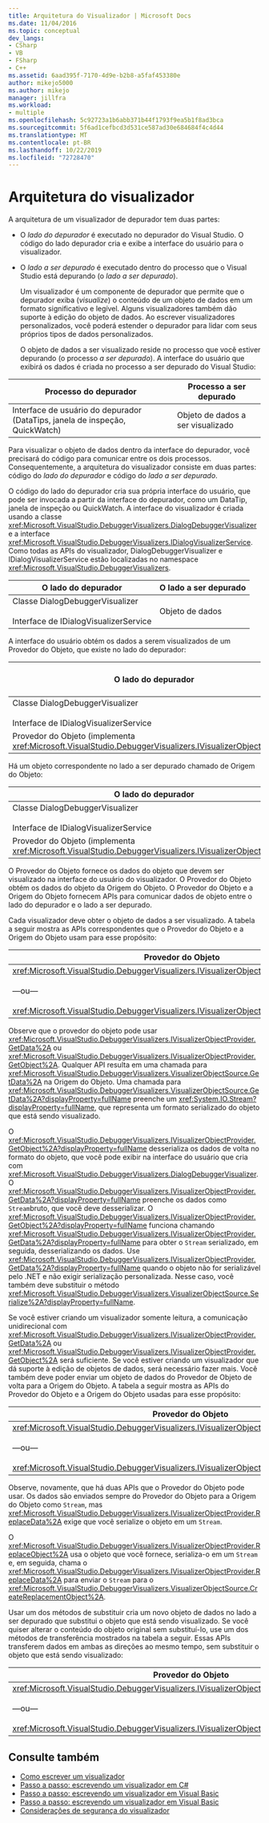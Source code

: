 ```yaml
---
title: Arquitetura do Visualizador | Microsoft Docs
ms.date: 11/04/2016
ms.topic: conceptual
dev_langs:
- CSharp
- VB
- FSharp
- C++
ms.assetid: 6aad395f-7170-4d9e-b2b8-a5faf453380e
author: mikejo5000
ms.author: mikejo
manager: jillfra
ms.workload:
- multiple
ms.openlocfilehash: 5c92723a1b6abb371b44f1793f9ea5b1f8ad3bca
ms.sourcegitcommit: 5f6ad1cefbcd3d531ce587ad30e684684f4c4d44
ms.translationtype: MT
ms.contentlocale: pt-BR
ms.lasthandoff: 10/22/2019
ms.locfileid: "72728470"
---
```

# <a name="visualizer-architecture"></a>Arquitetura do visualizador
A arquitetura de um visualizador de depurador tem duas partes:

- O *lado do depurador* é executado no depurador do Visual Studio. O código do lado depurador cria e exibe a interface do usuário para o visualizador.

- O *lado a ser depurado* é executado dentro do processo que o Visual Studio está depurando (o *lado a ser depurado*).

  Um visualizador é um componente de depurador que permite que o depurador exiba (*visualize*) o conteúdo de um objeto de dados em um formato significativo e legível. Alguns visualizadores também dão suporte à edição do objeto de dados. Ao escrever visualizadores personalizados, você poderá estender o depurador para lidar com seus próprios tipos de dados personalizados.

  O objeto de dados a ser visualizado reside no processo que você estiver depurando (o processo *a ser depurado*). A interface do usuário que exibirá os dados é criada no processo a ser depurado do Visual Studio:

|Processo do depurador|Processo a ser depurado|
|----------------------|----------------------|
|Interface de usuário do depurador (DataTips, janela de inspeção, QuickWatch)|Objeto de dados a ser visualizado|

 Para visualizar o objeto de dados dentro da interface do depurador, você precisará do código para comunicar entre os dois processos. Consequentemente, a arquitetura do visualizador consiste em duas partes: código do *lado do depurador* e código do *lado a ser depurado*.

 O código do lado do depurador cria sua própria interface do usuário, que pode ser invocada a partir da interface do depurador, como um DataTip, janela de inspeção ou QuickWatch. A interface do visualizador é criada usando a classe <xref:Microsoft.VisualStudio.DebuggerVisualizers.DialogDebuggerVisualizer> e a interface <xref:Microsoft.VisualStudio.DebuggerVisualizers.IDialogVisualizerService>. Como todas as APIs do visualizador, DialogDebuggerVisualizer e IDialogVisualizerService estão localizadas no namespace <xref:Microsoft.VisualStudio.DebuggerVisualizers>.

|O lado do depurador|O lado a ser depurado|
|-------------------|-------------------|
|Classe DialogDebuggerVisualizer<br /><br /> Interface de IDialogVisualizerService|Objeto de dados|

 A interface do usuário obtém os dados a serem visualizados de um Provedor do Objeto, que existe no lado do depurador:

|O lado do depurador|O lado a ser depurado|
|-------------------|-------------------|
|Classe DialogDebuggerVisualizer<br /><br /> Interface de IDialogVisualizerService|Objeto de dados|
|Provedor do Objeto (implementa <xref:Microsoft.VisualStudio.DebuggerVisualizers.IVisualizerObjectProvider>)||

 Há um objeto correspondente no lado a ser depurado chamado de Origem do Objeto:

|O lado do depurador|O lado a ser depurado|
|-------------------|-------------------|
|Classe DialogDebuggerVisualizer<br /><br /> Interface de IDialogVisualizerService|Objeto de dados|
|Provedor do Objeto (implementa <xref:Microsoft.VisualStudio.DebuggerVisualizers.IVisualizerObjectProvider>)|Origem do Objeto (derivada de <xref:Microsoft.VisualStudio.DebuggerVisualizers.VisualizerObjectSource>)|

 O Provedor do Objeto fornece os dados do objeto que devem ser visualizado na interface do usuário do visualizador. O Provedor do Objeto obtém os dados do objeto da Origem do Objeto. O Provedor do Objeto e a Origem do Objeto fornecem APIs para comunicar dados de objeto entre o lado do depurador e o lado a ser depurado.

 Cada visualizador deve obter o objeto de dados a ser visualizado. A tabela a seguir mostra as APIs correspondentes que o Provedor do Objeto e a Origem do Objeto usam para esse propósito:

|Provedor do Objeto|Origem do Objeto|
|---------------------|-------------------|
|<xref:Microsoft.VisualStudio.DebuggerVisualizers.IVisualizerObjectProvider.GetData%2A><br /><br /> —ou—<br /><br /> <xref:Microsoft.VisualStudio.DebuggerVisualizers.IVisualizerObjectProvider.GetObject%2A>|<xref:Microsoft.VisualStudio.DebuggerVisualizers.VisualizerObjectSource.GetData%2A>|

 Observe que o provedor do objeto pode usar <xref:Microsoft.VisualStudio.DebuggerVisualizers.IVisualizerObjectProvider.GetData%2A> ou <xref:Microsoft.VisualStudio.DebuggerVisualizers.IVisualizerObjectProvider.GetObject%2A>. Qualquer API resulta em uma chamada para <xref:Microsoft.VisualStudio.DebuggerVisualizers.VisualizerObjectSource.GetData%2A> na Origem do Objeto. Uma chamada para <xref:Microsoft.VisualStudio.DebuggerVisualizers.VisualizerObjectSource.GetData%2A?displayProperty=fullName> preenche um <xref:System.IO.Stream?displayProperty=fullName>, que representa um formato serializado do objeto que está sendo visualizado.

 O <xref:Microsoft.VisualStudio.DebuggerVisualizers.IVisualizerObjectProvider.GetObject%2A?displayProperty=fullName> desserializa os dados de volta no formato do objeto, que você pode exibir na interface do usuário que cria com <xref:Microsoft.VisualStudio.DebuggerVisualizers.DialogDebuggerVisualizer>. O <xref:Microsoft.VisualStudio.DebuggerVisualizers.IVisualizerObjectProvider.GetData%2A?displayProperty=fullName> preenche os dados como `Stream`bruto, que você deve desserializar. O <xref:Microsoft.VisualStudio.DebuggerVisualizers.IVisualizerObjectProvider.GetObject%2A?displayProperty=fullName> funciona chamando <xref:Microsoft.VisualStudio.DebuggerVisualizers.IVisualizerObjectProvider.GetData%2A?displayProperty=fullName> para obter o `Stream` serializado, em seguida, desserializando os dados. Use <xref:Microsoft.VisualStudio.DebuggerVisualizers.IVisualizerObjectProvider.GetData%2A?displayProperty=fullName> quando o objeto não for serializável pelo .NET e não exigir serialização personalizada. Nesse caso, você também deve substituir o método <xref:Microsoft.VisualStudio.DebuggerVisualizers.VisualizerObjectSource.Serialize%2A?displayProperty=fullName>.

 Se você estiver criando um visualizador somente leitura, a comunicação unidirecional com <xref:Microsoft.VisualStudio.DebuggerVisualizers.IVisualizerObjectProvider.GetData%2A> ou <xref:Microsoft.VisualStudio.DebuggerVisualizers.IVisualizerObjectProvider.GetObject%2A> será suficiente. Se você estiver criando um visualizador que dá suporte à edição de objetos de dados, será necessário fazer mais. Você também deve poder enviar um objeto de dados do Provedor de Objeto de volta para a Origem do Objeto. A tabela a seguir mostra as APIs do Provedor do Objeto e a Origem do Objeto usadas para esse propósito:

|Provedor do Objeto|Origem do Objeto|
|---------------------|-------------------|
|<xref:Microsoft.VisualStudio.DebuggerVisualizers.IVisualizerObjectProvider.ReplaceData%2A><br /><br /> —ou—<br /><br /> <xref:Microsoft.VisualStudio.DebuggerVisualizers.IVisualizerObjectProvider.ReplaceObject%2A>|<xref:Microsoft.VisualStudio.DebuggerVisualizers.VisualizerObjectSource.CreateReplacementObject%2A>|

 Observe, novamente, que há duas APIs que o Provedor do Objeto pode usar. Os dados são enviados sempre do Provedor do Objeto para a Origem do Objeto como `Stream`, mas <xref:Microsoft.VisualStudio.DebuggerVisualizers.IVisualizerObjectProvider.ReplaceData%2A> exige que você serialize o objeto em um `Stream`.

 O <xref:Microsoft.VisualStudio.DebuggerVisualizers.IVisualizerObjectProvider.ReplaceObject%2A> usa o objeto que você fornece, serializa-o em um `Stream` e, em seguida, chama o <xref:Microsoft.VisualStudio.DebuggerVisualizers.IVisualizerObjectProvider.ReplaceData%2A> para enviar o `Stream` para o <xref:Microsoft.VisualStudio.DebuggerVisualizers.VisualizerObjectSource.CreateReplacementObject%2A>.

 Usar um dos métodos de substituir cria um novo objeto de dados no lado a ser depurado que substitui o objeto que está sendo visualizado. Se você quiser alterar o conteúdo do objeto original sem substituí-lo, use um dos métodos de transferência mostrados na tabela a seguir. Essas APIs transferem dados em ambas as direções ao mesmo tempo, sem substituir o objeto que está sendo visualizado:

|Provedor do Objeto|Origem do Objeto|
|---------------------|-------------------|
|<xref:Microsoft.VisualStudio.DebuggerVisualizers.IVisualizerObjectProvider.TransferData%2A><br /><br /> —ou—<br /><br /> <xref:Microsoft.VisualStudio.DebuggerVisualizers.IVisualizerObjectProvider.TransferObject%2A>|<xref:Microsoft.VisualStudio.DebuggerVisualizers.VisualizerObjectSource.TransferData%2A>|

## <a name="see-also"></a>Consulte também
- [Como escrever um visualizador](/visualstudio/debugger/create-custom-visualizers-of-data)
- [Passo a passo: escrevendo um visualizador em C#](../debugger/walkthrough-writing-a-visualizer-in-csharp.md)
- [Passo a passo: escrevendo um visualizador em Visual Basic](../debugger/walkthrough-writing-a-visualizer-in-visual-basic.md)
- [Passo a passo: escrevendo um visualizador em Visual Basic](../debugger/walkthrough-writing-a-visualizer-in-visual-basic.md)
- [Considerações de segurança do visualizador](../debugger/visualizer-security-considerations.md)
